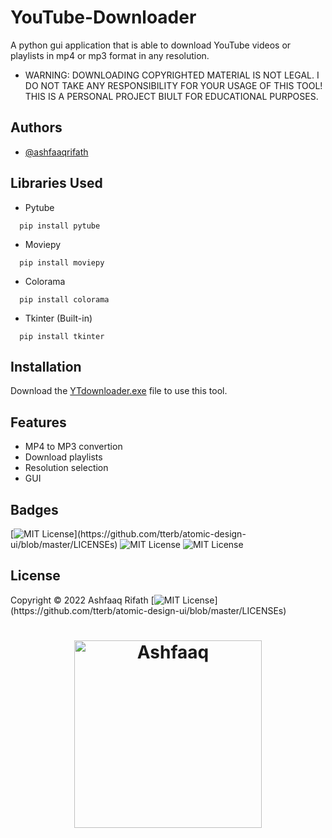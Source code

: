 # YouTube-Downloader
A python gui application that is able to download YouTube videos or playlists in mp4 or mp3 format in any resolution.

- WARNING: DOWNLOADING COPYRIGHTED MATERIAL IS NOT LEGAL. I DO NOT TAKE ANY RESPONSIBILITY FOR YOUR USAGE OF THIS TOOL! THIS IS A PERSONAL PROJECT BIULT FOR EDUCATIONAL PURPOSES.


## Authors

- [@ashfaaqrifath](https://www.github.com/ashfaaqrifath)


## Libraries Used
* Pytube
```
  pip install pytube
```

* Moviepy
```
  pip install moviepy
```

* Colorama
```
  pip install colorama
```

* Tkinter (Built-in)
```
  pip install tkinter
```

## Installation

Download the [YTdownloader.exe](https://github.com/ashfaaqrifath/YouTube-Downloader/releases) file to use this tool.


## Features

- MP4 to MP3 convertion
- Download playlists
- Resolution selection
- GUI
    
## Badges

[![MIT License](https://img.shields.io/apm/l/atomic-design-ui.svg?)](https://github.com/tterb/atomic-design-ui/blob/master/LICENSEs)
![MIT License](https://img.shields.io/github/followers/ashfaaqrifath?style=social)
![MIT License](https://img.shields.io/github/stars/ashfaaqrifath/YouTube-Downloader?style=social)



## License

Copyright © 2022 Ashfaaq Rifath [![MIT License](https://img.shields.io/apm/l/atomic-design-ui.svg?)](https://github.com/tterb/atomic-design-ui/blob/master/LICENSEs) 


##
<h1 align="center">
  <img width="300" src="https://ashfaaqrifath.github.io/aqlogo9.png" alt="Ashfaaq">
</h1>
